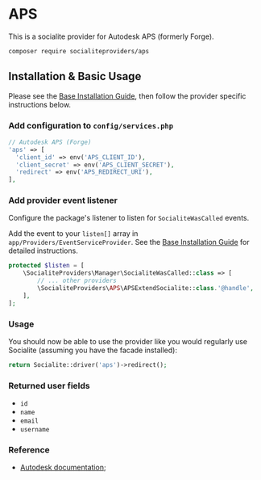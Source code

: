 # APS

This is a socialite provider for Autodesk APS (formerly Forge). 

```bash
composer require socialiteproviders/aps
```

## Installation & Basic Usage

Please see the [Base Installation Guide](https://socialiteproviders.com/usage/), then follow the provider specific instructions below.

### Add configuration to `config/services.php`

```php
// Autodesk APS (Forge)
'aps' => [    
  'client_id' => env('APS_CLIENT_ID'),  
  'client_secret' => env('APS_CLIENT_SECRET'),  
  'redirect' => env('APS_REDIRECT_URI'),
],
```

### Add provider event listener

Configure the package's listener to listen for `SocialiteWasCalled` events.

Add the event to your `listen[]` array in `app/Providers/EventServiceProvider`. See the [Base Installation Guide](https://socialiteproviders.com/usage/) for detailed instructions.

```php
protected $listen = [
    \SocialiteProviders\Manager\SocialiteWasCalled::class => [
        // ... other providers
        \SocialiteProviders\APS\APSExtendSocialite::class.'@handle',
    ],
];
```

### Usage

You should now be able to use the provider like you would regularly use Socialite (assuming you have the facade installed):

```php
return Socialite::driver('aps')->redirect();
```

### Returned user fields

- `id`
- `name`
- `email`
- `username`

### Reference

- [Autodesk documentation](https://aps.autodesk.com/en/docs/oauth/v1/tutorials/get-3-legged-token/);